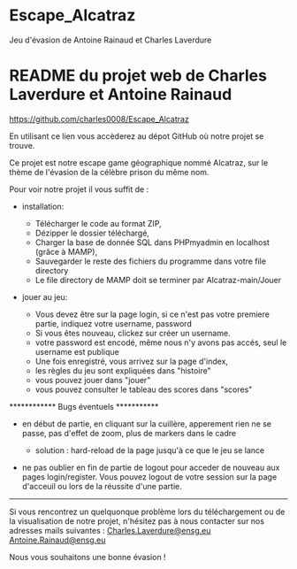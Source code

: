 # Escape_Alcatraz
Jeu d'évasion de Antoine Rainaud et Charles Laverdure


README du projet web de Charles Laverdure et Antoine Rainaud
============================================================

https://github.com/charles0008/Escape_Alcatraz

En utilisant ce lien vous accèderez au dépot GitHub où notre projet se trouve.

Ce projet est notre escape game géographique nommé Alcatraz, sur le thème de l'évasion de la
célèbre prison du même nom.

Pour voir notre projet il vous suffit de : 

- installation:

	- Télécharger le code au format ZIP,
	- Dézipper le dossier téléchargé,
	- Charger la base de donnée SQL dans PHPmyadmin en localhost (grâce à MAMP),
	- Sauvegarder le reste des fichiers du programme dans votre file directory
	- Le file directory de MAMP doit se terminer par Alcatraz-main/Jouer


- jouer au jeu: 

	- Vous devez être sur la page login, si ce n'est pas votre premiere partie, indiquez votre username, password
	- Si vous êtes nouveau, clickez sur créer un username.
	- votre password est encodé, même nous n'y avons pas accés, seul le username est publique
	- Une fois enregistré, vous arrivez sur la page d'index, 
	- les règles du jeu sont expliquées dans "histoire"
	- vous pouvez jouer dans "jouer"
	- vous pouvez consulter le tableau des scores dans "scores"


************ Bugs éventuels ***********


- en début de partie, en cliquant sur la cuillère, apperement rien ne se passe, pas d'effet de zoom, plus de markers dans le cadre
	- solution : hard-reload de la page jusqu'à ce que le jeu se lance 

- ne pas oublier en fin de partie de logout pour acceder de nouveau aux pages login/register. Vous pouvez logout de votre session sur la page d'acceuil ou lors de la réussite d'une partie.



****************************************


Si vous rencontrez un quelquonque problème lors du téléchargement ou de la visualisation
de notre projet, n'hésitez pas à nous contacter sur nos adresses mails suivantes : 
Charles.Laverdure@ensg.eu
Antoine.Rainaud@ensg.eu

Nous vous souhaitons une bonne évasion ! 
